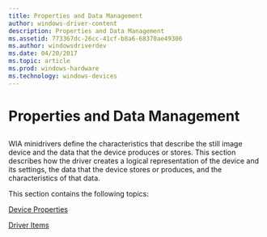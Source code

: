 ```yaml
---
title: Properties and Data Management
author: windows-driver-content
description: Properties and Data Management
ms.assetid: 773367dc-26cc-41cf-b8a6-68370ae49306
ms.author: windowsdriverdev
ms.date: 04/20/2017
ms.topic: article
ms.prod: windows-hardware
ms.technology: windows-devices
---
```


# Properties and Data Management


## <a href="" id="ddk-properties-and-data-management-si"></a>


WIA minidrivers define the characteristics that describe the still image device and the data that the device produces or stores. This section describes how the driver creates a logical representation of the device and its settings, the data that the device stores or produces, and the characteristics of that data.

This section contains the following topics:

[Device Properties](device-properties.md)

[Driver Items](driver-items.md)

 

 




